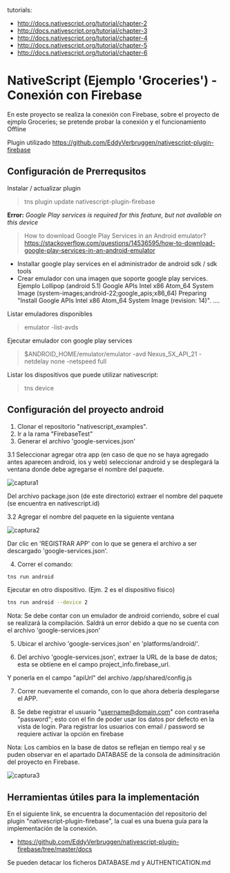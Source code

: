 
tutorials:

-  http://docs.nativescript.org/tutorial/chapter-2
-  http://docs.nativescript.org/tutorial/chapter-3
-  http://docs.nativescript.org/tutorial/chapter-4
-  http://docs.nativescript.org/tutorial/chapter-5
-  http://docs.nativescript.org/tutorial/chapter-6

# NativeScript (Ejemplo 'Groceries') - Conexión con Firebase
En este proyecto se realiza la conexión con Firebase, sobre el proyecto de ejmplo Groceries; se pretende probar la conexión y el funcionamiento Offline

Plugin utilizado
https://github.com/EddyVerbruggen/nativescript-plugin-firebase

## Configuración de Prerrequsitos

Instalar / actualizar plugin
> tns plugin update nativescript-plugin-firebase


**Error:**  *Google Play services is required for this feature, but not available on this device*
> How to download Google Play Services in an Android emulator? https://stackoverflow.com/questions/14536595/how-to-download-google-play-services-in-an-android-emulator
- Installar google play services en el administrador de android sdk / sdk tools
- Crear emulador con una imagen que soporte google play services. Ejemplo Lollipop (android 5.1)
        Google APIs Intel x86 Atom_64 System Image (system-images;android-22;google_apis;x86_64)
        Preparing "Install Google APIs Intel x86 Atom_64 System Image (revision: 14)". ....

Listar emuladores disponibles
>  emulator -list-avds

Ejecutar emulador con google play services
> $ANDROID_HOME/emulator/emulator -avd Nexus_5X_API_21 -netdelay none -netspeed full

Listar los dispositivos que puede utilizar nativescript:
> tns device

## Configuración del proyecto  android

1. Clonar el repositorio "nativescript_examples".
2. Ir a la rama "FirebaseTest"
3. Generar el archivo 'google-services.json'

3.1 Seleccionar agregar otra app (en caso de que no se haya agregado antes aparecen android, ios y web) seleccionar android y se desplegará la ventana donde debe agregarse el nombre del paquete.

![captura1](https://user-images.githubusercontent.com/12984253/28100353-2df5e1d8-6687-11e7-93fe-81b154efbc36.PNG)

 Del archivo package.json (de este directorio) extraer el nombre del paquete (se encuentra en nativescript.id)

3.2 Agregar el nombre del paquete en la siguiente ventana

![captura2](https://user-images.githubusercontent.com/12984253/28100380-45bb38d6-6687-11e7-94e4-16ec39bdf63c.PNG)

Dar clic en 'REGISTRAR APP' con lo que se genera el archivo a ser descargado 'google-services.json'.

4. Correr el comando:
``` bash
tns run android
```

Ejecutar en otro dispositivo. (Ejm. 2 es el dispositivo físico)
``` bash
tns run android --device 2
```

Nota: Se debe contar con un emulador de android corriendo, sobre el cual se realizará la compilación.
      Saldrá un error debido a que no se cuenta con el archivo 'google-services.json'

5. Ubicar el archivo 'google-services.json' en 'platforms/android/'.

6. Del archivo 'google-services.json', extraer la URL de la base de datos; esta se obtiene en el campo project_info.firebase_url.

Y ponerla en el campo "apiUrl" del archivo /app/shared/config.js

7. Correr nuevamente el comando, con lo que ahora debería desplegarse el APP.

8. Se debe registrar el usuario "username@domain.com" con contraseña "password"; esto con el fin de poder usar los datos por defecto en la vista de login.
Para registrar los usuarios con email / password se requiere activar la opción en firebase

Nota: Los cambios en la base de datos se reflejan en tiempo real y se puden observar en el apartado DATABASE de la consola de adminsitración del proyecto en Firebase.

![captura3](https://user-images.githubusercontent.com/12984253/28100385-4eec613c-6687-11e7-94e6-fc0872bca1fd.PNG)

## Herramientas útiles para la implementación

En el siguiente link, se encuentra la documentación del repositorio del plugin "nativescript-plugin-firebase", la cual es una buena guía para la implementación de la conexión.

* https://github.com/EddyVerbruggen/nativescript-plugin-firebase/tree/master/docs

Se pueden detacar los ficheros DATABASE.md y AUTHENTICATION.md
